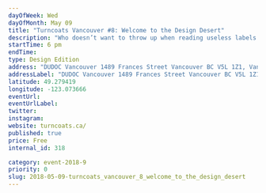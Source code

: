 ```yaml
---
dayOfWeek: Wed
dayOfMonth: May 09
title: "Turncoats Vancouver #8: Welcome to the Design Desert"
description: "Who doesn’t want to throw up when reading useless labels like “most liveable city”, “greenest city”, or “hotspot for sustainable design”? Nothing can cover up the harsh reality: If not for its famed geography and picturesque surroundings, Vancouver would be a third or fourth tier city. Where are the buildings and public spaces that are artful, intelligent and innovative? Where are the ideas? Design isn’t valued here. We’re thirsty for an oasis in this design desert!"
startTime: 6 pm 
endTime: 
type: Design Edition
address: "DUDOC Vancouver 1489 Frances Street Vancouver BC V5L 1Z1, Vancouver, BC, Canada"
addressLabel: "DUDOC Vancouver 1489 Frances Street Vancouver BC V5L 1Z1"
latitude: 49.279419
longitude: -123.073666
eventUrl: 
eventUrlLabel: 
twitter: 
instagram: 
website: turncoats.ca/
published: true
price: Free
internal_id: 318

category: event-2018-9
priority: 0
slug: 2018-05-09-turncoats_vancouver_8_welcome_to_the_design_desert
---
```

